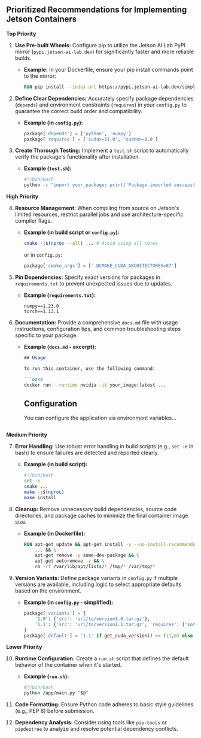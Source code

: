 ## Prioritized Recommendations for Implementing Jetson Containers

**Top Priority**

1.  **Use Pre-built Wheels:** Configure pip to utilize the Jetson AI Lab PyPI mirror (`pypi.jetson-ai-lab.dev`) for significantly faster and more reliable builds.
    * **Example:** In your Dockerfile, ensure your pip install commands point to the mirror:
        ```dockerfile
        RUN pip install --index-url https://pypi.jetson-ai-lab.dev/simple/ some_package
        ```

2.  **Define Clear Dependencies:** Accurately specify package dependencies (`depends`) and environment constraints (`requires`) in your `config.py` to guarantee the correct build order and compatibility.
    * **Example (in `config.py`):**
        ```python
        package['depends'] = ['python', 'numpy']
        package['requires'] = ['cuda>=11.0', 'cudnn>=8.0']
        ```

3.  **Create Thorough Testing:** Implement a `test.sh` script to automatically verify the package's functionality after installation.
    * **Example (`test.sh`):**
        ```bash
        #!/bin/bash
        python -c "import your_package; print('Package imported successfully')"
        ```

**High Priority**

4.  **Resource Management:** When compiling from source on Jetson's limited resources, restrict parallel jobs and use architecture-specific compiler flags.
    * **Example (in build script or `config.py`):**
        ```bash
        cmake -j$(nproc --all) ... # Avoid using all cores
        ```
        or in `config.py`:
        ```python
        package['cmake_args'] = ['-DCMAKE_CUDA_ARCHITECTURES=87']
        ```

5.  **Pin Dependencies:** Specify exact versions for packages in `requirements.txt` to prevent unexpected issues due to updates.
    * **Example (`requirements.txt`):**
        ```
        numpy==1.23.0
        torch==1.13.1
        ```

6.  **Documentation:** Provide a comprehensive `docs.md` file with usage instructions, configuration tips, and common troubleshooting steps specific to your package.
    * **Example (`docs.md` - excerpt):**
        ```markdown
        ## Usage

        To run this container, use the following command:

        ```bash
        docker run --runtime nvidia -it your_image:latest ...
        ```

        ## Configuration

        You can configure the application via environment variables...
        ```

**Medium Priority**

7.  **Error Handling:** Use robust error handling in build scripts (e.g., `set -e` in bash) to ensure failures are detected and reported clearly.
    * **Example (in build script):**
        ```bash
        #!/bin/bash
        set -e
        cmake ...
        make -j$(nproc)
        make install
        ```

8.  **Cleanup:** Remove unnecessary build dependencies, source code directories, and package caches to minimize the final container image size.
    * **Example (in Dockerfile):**
        ```dockerfile
        RUN apt-get update && apt-get install -y --no-install-recommends some-dev-package && \
            ... && \
            apt-get remove -y some-dev-package && \
            apt-get autoremove -y && \
            rm -rf /var/lib/apt/lists/* /tmp/* /var/tmp/*
        ```

9.  **Version Variants:** Define package variants in `config.py` if multiple versions are available, including logic to select appropriate defaults based on the environment.
    * **Example (in `config.py` - simplified):**
        ```python
        package['variants'] = {
            '1.0': {'src': 'url/to/version1.0.tar.gz'},
            '1.1': {'src': 'url/to/version1.1.tar.gz', 'requires': ['some_newer_dep']}
        }
        package['default'] = '1.1' if get_cuda_version() >= (11,0) else '1.0'
        ```

**Lower Priority**

10. **Runtime Configuration:** Create a `run.sh` script that defines the default behavior of the container when it's started.
    * **Example (`run.sh`):**
        ```bash
        #!/bin/bash
        python /app/main.py "$@"
        ```

11. **Code Formatting:** Ensure Python code adheres to basic style guidelines (e.g., PEP 8) before submission.

12. **Dependency Analysis:** Consider using tools like `pip-tools` or `pipdeptree` to analyze and resolve potential dependency conflicts.
